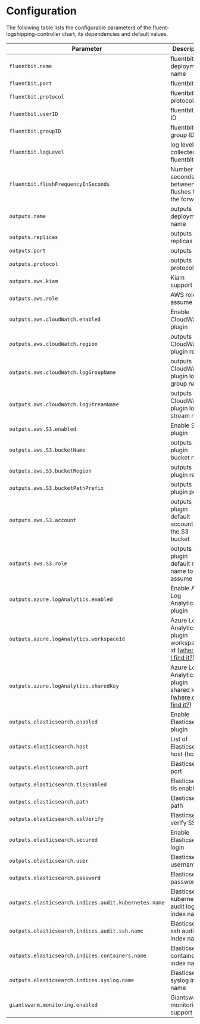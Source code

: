 # Configuration

The following table lists the configurable parameters of the fluent-logshipping-controller chart, its dependencies and default values.

| Parameter                                             | Description                                                                       | Default           |
| ----------------------------------------------------- | --------------------------------------------------------------------------------- | ----------------- |
| `fluentbit.name`                                      | fluentbit deployment name                                                         | `fluent-bit`      |
| `fluentbit.port`                                      | fluentbit port                                                                    | `5170`            |
| `fluentbit.protocol`                                  | fluentbit protocol                                                                | `TCP`             |
| `fluentbit.userID`                                    | fluentbit user ID                                                                 | `1000`            |
| `fluentbit.groupID`                                   | fluentbit group ID                                                                | `1000`            |
| `fluentbit.logLevel`                                  | log level collected by fluentbit                                                  | `info`            |
| `fluentbit.flushFrequencyInSeconds`                   | Number of seconds between flushes to the forwards                                 | `5`               |
| `outputs.name`                                        | outputs deployment name                                                           | `outputs`         |
| `outputs.replicas`                                    | outputs replicas                                                                  | `2`               |
| `outputs.port`                                        | outputs port                                                                      | `24224`           |
| `outputs.protocol`                                    | outputs protocol                                                                  | `TCP`             |
| `outputs.aws.kiam`                                    | Kiam support                                                                      | `false`           |
| `outputs.aws.role`                                    | AWS role to assume                                                                | `""`              |
| `outputs.aws.cloudWatch.enabled`                      | Enable CloudWatch plugin                                                          | `false`           |
| `outputs.aws.cloudWatch.region`                       | outputs CloudWatch plugin region                                                  | `eu-central-1`    |
| `outputs.aws.cloudWatch.logGroupName`                 | outputs CloudWatch plugin log group name                                          | `my-cluster`      |
| `outputs.aws.cloudWatch.logStreamName`                | outputs CloudWatch plugin log stream name                                         | `example-stream`  |
| `outputs.aws.S3.enabled`                              | Enable S3 plugin                                                                  | `false`           |
| `outputs.aws.S3.bucketName`                           | outputs S3 plugin bucket name                                                     | `my-cluster-logs` |
| `outputs.aws.S3.bucketRegion`                         | outputs S3 plugin region                                                          | `eu-central-1`    |
| `outputs.aws.S3.bucketPathPrefix`                     | outputs S3 plugin prefix                                                          | `gs-`             |
| `outputs.aws.S3.account`                              | outputs S3 plugin default account of the S3 bucket                                | `0000000000`      |
| `outputs.aws.S3.role`                                 | outputs S3 plugin default role name to assume                                     | `""`              |
| `outputs.azure.logAnalytics.enabled`                  | Enable Azure Log Analytics plugin                                                 | `false`           |
| `outputs.azure.logAnalytics.workspaceId`              | Azure Log Analytics plugin workspace id ([where do I find it?](Azure.md))         | ``                |
| `outputs.azure.logAnalytics.sharedKey`                | Azure Log Analytics plugin shared key ([where do I find it?](Azure.md))           | ``                |
| `outputs.elasticsearch.enabled`                       | Enable Elasticsearch plugin                                                       | `false`           |
| `outputs.elasticsearch.host`                          | List of Elasticsearch host (host1)                                                | ``                |
| `outputs.elasticsearch.port`                          | Elasticsearch port                                                                | `9200`            |
| `outputs.elasticsearch.tlsEnabled`                    | Elasticsearch tls enabled                                                         | `true`            |
| `outputs.elasticsearch.path`                          | Elasticsearch path                                                                | `/`               |
| `outputs.elasticsearch.sslVerify`                     | Elasticsearch verify SSL                                                          | `true`            |
| `outputs.elasticsearch.secured`                       | Enable Elasticsearch login                                                        | `false`           |
| `outputs.elasticsearch.user`                          | Elasticsearch username                                                            | ``                |
| `outputs.elasticsearch.password`                      | Elasticsearch password                                                            | ``                |
| `outputs.elasticsearch.indices.audit.kubernetes.name` | Elasticsearch kubernetes audit log index name                                     | `audit-kubernetes`|
| `outputs.elasticsearch.indices.audit.ssh.name`        | Elasticsearch ssh audit log index name                                            | `audit-ssh`       |
| `outputs.elasticsearch.indices.containers.name`       | Elasticsearch container index name                                                | `kubernetes`      |
| `outputs.elasticsearch.indices.syslog.name`           | Elasticsearch syslog index name                                                   | `syslog`          |
| `giantswarm.monitoring.enabled`                       | Giantswarm monitoring support                                                     | `true`            |
